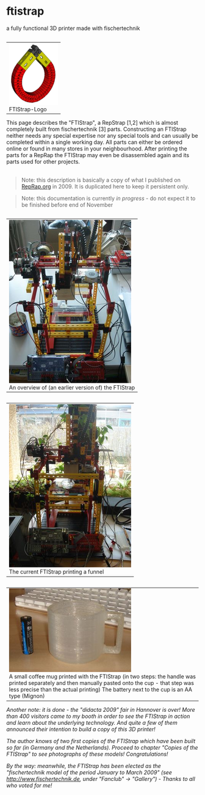 # ftistrap #

a fully functional 3D printer made with fischertechnik

<table align="right" style="margin-left:10px"><tbody><tr><td>
  <img src="128px-FTIStrap-Logo.png"><br>FTIStrap-Logo
</td></tr></tbody></table> 
This page describes the "FTIStrap", a RepStrap [1,2] which is almost completely built from fischertechnik [3] parts. Constructing an FTIStrap neither needs any special expertise nor any special tools and can usually be completed within a single working day. All parts can either be ordered online or found in many stores in your neighbourhood. After printing the parts for a RepRap the FTIStrap may even be disassembled again and its parts used for other projects.
<br>&nbsp;<br>

> Note: this description is basically a copy of what I published on [RepRap.org](https://reprap.org/wiki/FTIStrap) in 2009. It is duplicated here to keep it persistent only.

> Note: this documentation is currently _in progress_ - do not expect it to be finished before end of November

<table align="left" style="margin-right:10px"><tbody><tr><td>
  <img src="320px-FTIStrap_01.jpg"><br>An overview of (an earlier version of) the FTIStrap
</td></tr></tbody></table> 

<table align="left" style="margin-right:10px"><tbody><tr><td>
  <img src="320px-FTIStrap_printing_Funnel.jpg"><br>The current FTIStrap printing a funnel
</td></tr></tbody></table> 

<span clear="both"></span>

<table align="left"><tbody><tr><td>
  <img src="320px-Cup_cropped.jpg"><br><div width=320>A small coffee mug printed with the FTIStrap (in two steps: the handle was printed separately and then manually pasted onto the cup - that step was less precise than the actual printing) The battery next to the cup is an AA type (Mignon)</div>
</td></tr></tbody></table> 

_Another note: it is done - the "didacta 2009" fair in Hannover is over! More than 400 visitors came to my booth in order to see the FTIStrap in action and learn about the underlying technology. And quite a few of them announced their intention to build a copy of this 3D printer!_

_The author knows of two first copies of the FTIStrap which have been built so far (in Germany and the Netherlands). Proceed to chapter "Copies of the FTIStrap" to see photographs of these models! Congratulations!_

_By the way: meanwhile, the FTIStrap has been elected as the "fischertechnik model of the period January to March 2009" (see http://www.fischertechnik.de, under "Fanclub" -> "Gallery") - Thanks to all who voted for me!_

